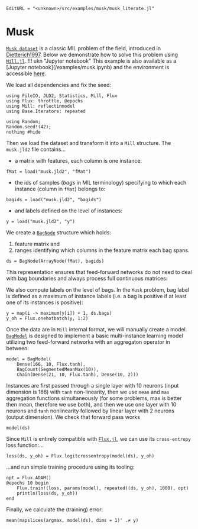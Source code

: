 ```@meta
EditURL = "<unknown>/src/examples/musk/musk_literate.jl"
```

# Musk

[`Musk dataset`](https://archive.ics.uci.edu/ml/datasets/Musk+(Version+2)) is a classic MIL problem of the field, introduced in [Dietterich1997](@cite). Below we demonstrate how to solve this problem using [`Mill.jl`](https://github.com/CTUAvastLab/Mill.jl).
!!! ukn "Jupyter notebook"
    This example is also available as a [Jupyter notebook](<unknown>/examples/musk.ipynb)
    and the environment is accessible [here](https://github.com/CTUAvastLab/Mill.jl/tree/master/examples/musk).

We load all dependencies and fix the seed:

````@example musk
using FileIO, JLD2, Statistics, Mill, Flux
using Flux: throttle, @epochs
using Mill: reflectinmodel
using Base.Iterators: repeated

using Random;
Random.seed!(42);
nothing #hide
````

Then we load the dataset and transform it into a `Mill` structure. The `musk.jld2` file contains...
* a matrix with features, each column is one instance:

````@example musk
fMat = load("musk.jld2", "fMat")
````

* the ids of samples (*bags* in MIL terminology) specifying to which each instance (column in `fMat`) belongs to:

````@example musk
bagids = load("musk.jld2", "bagids")
````

* and labels defined on the level of instances:

````@example musk
y = load("musk.jld2", "y")
````

We create a [`BagNode`](@ref) structure which holds:
1. feature matrix and
2. ranges identifying which columns in the feature matrix each bag spans.

````@example musk
ds = BagNode(ArrayNode(fMat), bagids)
````

This representation ensures that feed-forward networks do not need to deal with bag boundaries and always process full continuous matrices:

We also compute labels on the level of bags. In the `Musk` problem, bag label is defined as a maximum of instance labels (i.e. a bag is positive if at least one of its instances is positive):

````@example musk
y = map(i -> maximum(y[i]) + 1, ds.bags)
y_oh = Flux.onehotbatch(y, 1:2)
````

Once the data are in `Mill` internal format, we will manually create a model. [`BagModel`](@ref) is designed to implement a basic multi-instance learning model utilizing two feed-forward networks with an aggregaton operator in between:

````@example musk
model = BagModel(
    Dense(166, 10, Flux.tanh),
    BagCount(SegmentedMeanMax(10)),
    Chain(Dense(21, 10, Flux.tanh), Dense(10, 2)))
````

Instances are first passed through a single layer with 10 neurons (input dimension is 166) with `tanh` non-linearity, then we use `mean` and `max` aggregation functions simultaneously (for some problems, max is better then mean, therefore we use both), and then we use one layer with 10 neurons and `tanh` nonlinearity followed by linear layer with 2 neurons (output dimension). We check that forward pass works

````@example musk
model(ds)
````

Since `Mill` is entirely compatible with [`Flux.jl`](https://fluxml.ai), we can use its `cross-entropy` loss function:...

````@example musk
loss(ds, y_oh) = Flux.logitcrossentropy(model(ds), y_oh)
````

...and run simple training procedure using its tooling:

````@example musk
opt = Flux.ADAM()
@epochs 10 begin
    Flux.train!(loss, params(model), repeated((ds, y_oh), 1000), opt)
    println(loss(ds, y_oh))
end
````

Finally, we calculate the (training) error:

````@example musk
mean(mapslices(argmax, model(ds), dims = 1)' .≠ y)
````

